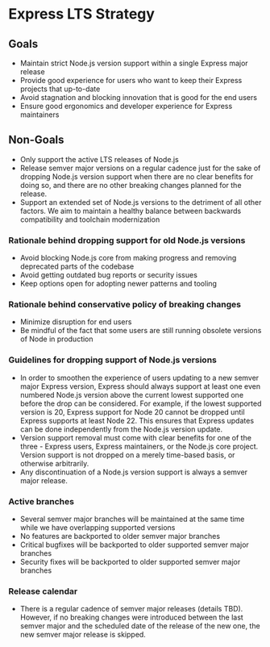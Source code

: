 # Express LTS Strategy

## Goals

* Maintain strict Node.js version support within a single Express major release
* Provide good experience for users who want to keep their Express projects that up-to-date
* Avoid stagnation and blocking innovation that is good for the end users
* Ensure good ergonomics and developer experience for Express maintainers

## Non-Goals

* Only support the active LTS releases of Node.js
* Release semver major versions on a regular cadence just for the sake of dropping Node.js version support when there are no clear benefits for doing so, and there are no other breaking changes planned for the release.
* Support an extended set of Node.js versions to the detriment of all other factors. We aim to maintain a healthy balance between backwards compatibility and toolchain modernization

### Rationale behind dropping support for old Node.js versions

* Avoid blocking Node.js core from making progress and removing deprecated parts of the codebase
* Avoid getting outdated bug reports or security issues
* Keep options open for adopting newer patterns and tooling

### Rationale behind conservative policy of breaking changes

* Minimize disruption for end users
* Be mindful of the fact that some users are still running obsolete versions of Node in production

### Guidelines for dropping support of Node.js versions

* In order to smoothen the experience of users updating to a new semver major Express version, Express should always support at least one even numbered Node.js version above the current lowest supported one before the drop can be considered. For example, if the lowest supported version is 20, Express support for Node 20 cannot be dropped until Express supports at least Node 22. This ensures that Express updates can be done independently from the Node.js version update.
* Version support removal must come with clear benefits for one of the three - Express users, Express maintainers, or the Node.js core project. Version support is not dropped on a merely time-based basis, or otherwise arbitrarily.
* Any discontinuation of a Node.js version support is always a semver major release.

### Active branches

* Several semver major branches will be maintained at the same time while we have overlapping supported versions
* No features are backported to older semver major branches
* Critical bugfixes will be backported to older supported semver major branches
* Security fixes will be backported to older supported semver major branches

### Release calendar

* There is a regular cadence of semver major releases (details TBD). However, if no breaking changes were introduced between the last semver major and the scheduled date of the release of the new one, the new semver major release is skipped.
